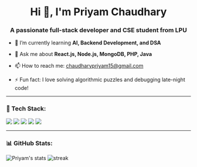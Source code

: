 <h1 align="center">Hi 👋, I'm Priyam Chaudhary</h1>
<h3 align="center">A passionate full-stack developer and CSE student from LPU</h3>

- 🌱 I’m currently learning **AI, Backend Development, and DSA**

- 💬 Ask me about **React.js, Node.js, MongoDB, PHP, Java**

- 📫 How to reach me: [chaudharypriyam15@gmail.com](mailto:chaudharypriyam15@gmail.com)

- ⚡ Fun fact: I love solving algorithmic puzzles and debugging late-night code!

---

### 🚀 Tech Stack:
<p align="left">
  <img src="https://img.shields.io/badge/React-20232A?style=for-the-badge&logo=react&logoColor=61DAFB"/>
  <img src="https://img.shields.io/badge/Node.js-339933?style=for-the-badge&logo=nodedotjs&logoColor=white"/>
  <img src="https://img.shields.io/badge/MongoDB-4EA94B?style=for-the-badge&logo=mongodb&logoColor=white"/>
  <img src="https://img.shields.io/badge/PHP-777BB4?style=for-the-badge&logo=php&logoColor=white"/>
  <img src="https://img.shields.io/badge/Java-ED8B00?style=for-the-badge&logo=java&logoColor=white"/>
</p>

---

### 📊 GitHub Stats:
<p align="left">
  <img src="https://github-readme-stats.vercel.app/api?username=PriyamChaudhary&show_icons=true&theme=dark" alt="Priyam's stats"/>
  <img src="https://github-readme-streak-stats.herokuapp.com/?user=PriyamChaudhary&theme=dark" alt="streak"/>
</p>
